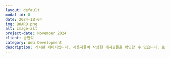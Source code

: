 ```yaml
---
layout: default
modal-id: 8
date: 2024-12-04
img: BOARD.png
alt: image-alt
project-date: November 2024
client: 송현석
category: Web Development
description: 게시판 페이지입니다. 사용자들이 작성한 게시글들을 확인할 수 있습니다. 로그인 후 게시글 작성이 가능하며 작성한 게시글은 DB에 저장됩니다.
---
```

